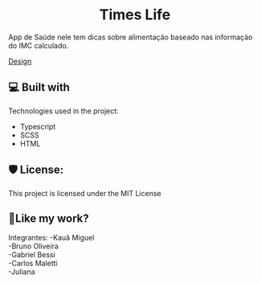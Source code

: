 <h1 align="center" id="title">Times Life</h1>

<!-- <p align="center"><img src="" alt="project-image"></p> -->

<p id="description">App de Saúde nele tem dicas sobre alimentação baseado nas informação do IMC calculado.</p>
 <a href="https://www.figma.com/file/43v2DIE43tnZO9TA25WnPK/Times-Life%F0%9F%98%8E?node-id=198%3A3468&t=f1WelNrVbrhV11jj-1">Design</a>
  
  
<h2>💻 Built with</h2>

Technologies used in the project:

*   Typescript
*   SCSS
*   HTML

<h2>🛡️ License:</h2>

This project is licensed under the MIT License

<h2>💖Like my work?</h2>

Integrantes: 
-Kauã Miguel <br>
-Bruno Oliveira<br>
-Gabriel Bessi<br>
-Carlos Maletti<br>
-Juliana
